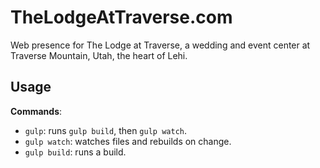 # TheLodgeAtTraverse.com

Web presence for The Lodge at Traverse, a wedding and event center at Traverse Mountain, Utah, the heart of Lehi.

## Usage

**Commands**:

- `gulp`: runs `gulp build`, then `gulp watch`.
- `gulp watch`: watches files and rebuilds on change.
- `gulp build`: runs a build.
